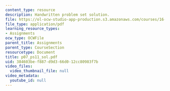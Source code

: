 ```yaml
---
content_type: resource
description: Handwritten problem set solution.
file: https://ol-ocw-studio-app-production.s3.amazonaws.com/courses/16-01-unified-engineering-i-ii-iii-iv-fall-2005-spring-2006/384603bef887d9d366d012cc80983f7b_p07_ps11_sol.pdf
file_type: application/pdf
learning_resource_types:
- Assignments
ocw_type: OCWFile
parent_title: Assignments
parent_type: CourseSection
resourcetype: Document
title: p07_ps11_sol.pdf
uid: 384603be-f887-d9d3-66d0-12cc80983f7b
video_files:
  video_thumbnail_file: null
video_metadata:
  youtube_id: null
---
```

